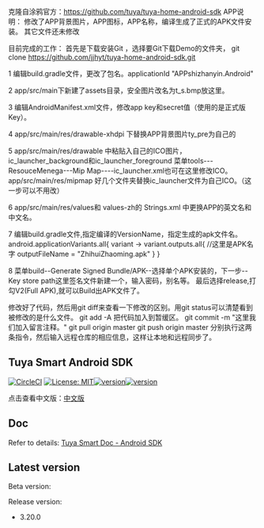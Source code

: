 克隆自涂鸦官方：https://github.com/tuya/tuya-home-android-sdk
APP说明：
修改了APP背景图片，APP图标，APP名称，编译生成了正式的APK文件安装。
其它文件还未修改

目前完成的工作：
首先是下载安装Git ，选择要Git下载Demo的文件夹，
git clone https://github.com/jjhyt/tuya-home-android-sdk.git

1 编辑build.gradle文件，更改了包名。applicationId "APPshizhanyin.Android"

2 app/src/main下新建了assets目录，安全图片改名为t_s.bmp放这里。

3 编辑AndroidManifest.xml文件，修改app key和secret值（使用的是正式版Key）。

4 app/src/main/res/drawable-xhdpi 下替换APP背景图片ty_pre为自己的

5 app/src/main/res/drawable 中粘贴入自己的ICO图片，ic_launcher_background和ic_launcher_foreground
  菜单tools---ResouceMenega---Mip Map----ic_launcher.xml也可在这里修改ICO。
  app/src/main/res/mipmap  好几个文件夹替换ic_launcher文件为自己ICO。（这一步可以不用改）

6 app/src/main/res/values和 values-zh的 Strings.xml 中更换APP的英文名和中文名。

7 编辑build.gradle文件,指定编译的VersionName，指定生成的apk文件名。
   android.applicationVariants.all{
        variant ->
            variant.outputs.all{
                //这里是APK名字
                outputFileName = "ZhihuiZhaoming.apk"
            }
    }

8 菜单build--Generate Signed Bundle/APK--选择单个APK安装的，下一步--Key store path这里签名文件新建一个，输入密码，别名等。
  最后选择release,打勾V2(Full APK),就可以Build出APK文件了。

修改好了代码，然后用git diff来查看一下修改的区别。用git status可以清楚看到被修改的是什么文件。
git add -A 把代码加入到暂缓区。
git commit -m "这里我们加入留言注释。"
git pull origin master
git push origin master
分别执行这两条指令，然后输入远程仓库的相应信息，这样让本地和远程同步了。

## Tuya Smart Android SDK

[![CircleCI](https://circleci.com/gh/TuyaInc/tuyasmart_home_android_sdk/tree/master.svg?style=svg)](https://circleci.com/gh/TuyaInc/tuyasmart_home_android_sdk/tree/master)  [![License: MIT](https://img.shields.io/badge/License-MIT-yellow.svg)](https://opensource.org/licenses/MIT)[![version](https://img.shields.io/badge/release-3.20.0-brightgreen)](https://tuyainc.github.io/tuyasmart_home_android_sdk_doc/zh-hans/resource/Update_Log.html)[![version](https://img.shields.io/badge/docs-brightgreen)](https://tuyainc.github.io/tuyasmart_home_android_sdk_doc/)

点击查看中文版：[中文版](README-zh.md)
## Doc

Refer to details: [Tuya Smart Doc - Android SDK](https://tuyainc.github.io/tuyasmart_home_android_sdk_doc/en/)

## Latest version


Beta version: 


Release version: 

* 3.20.0



